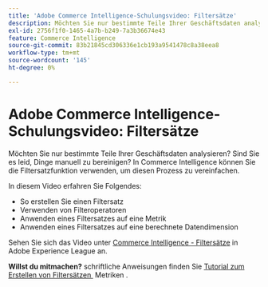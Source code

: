 ```yaml
---
title: 'Adobe Commerce Intelligence-Schulungsvideo: Filtersätze'
description: Möchten Sie nur bestimmte Teile Ihrer Geschäftsdaten analysieren? Sind Sie es leid, Dinge manuell zu bereinigen? In Adobe Commerce Intelligence können Sie die Filtersatzfunktion verwenden, um diesen Prozess zu vereinfachen.
exl-id: 2756f1f0-1465-4a7b-b249-7a3b36674e43
feature: Commerce Intelligence
source-git-commit: 83b21845cd306336e1cb193a9541478c8a38eea8
workflow-type: tm+mt
source-wordcount: '145'
ht-degree: 0%

---
```


# Adobe Commerce Intelligence-Schulungsvideo: Filtersätze

Möchten Sie nur bestimmte Teile Ihrer Geschäftsdaten analysieren? Sind Sie es leid, Dinge manuell zu bereinigen? In Commerce Intelligence können Sie die Filtersatzfunktion verwenden, um diesen Prozess zu vereinfachen.

In diesem Video erfahren Sie Folgendes:

* So erstellen Sie einen Filtersatz
* Verwenden von Filteroperatoren
* Anwenden eines Filtersatzes auf eine Metrik
* Anwenden eines Filtersatzes auf eine berechnete Datendimension

Sehen Sie sich das Video unter [Commerce Intelligence - Filtersätze](/docs/commerce-learn/tutorials/business-intelligence/filter-sets.html) in Adobe Experience League an.

**Willst du mitmachen?** schriftliche Anweisungen finden Sie [&#x200B; Tutorial zum Erstellen von Filtersätzen &#x200B;](/docs/commerce-business-intelligence/mbi/build/reports/ess-manage-data-filters.html) Metriken .
